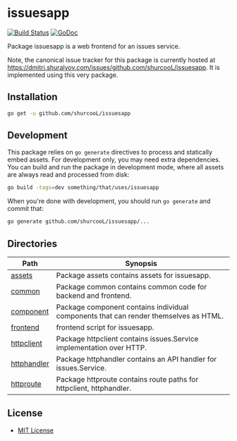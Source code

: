 issuesapp
=========

[![Build Status](https://travis-ci.org/shurcooL/issuesapp.svg?branch=master)](https://travis-ci.org/shurcooL/issuesapp) [![GoDoc](https://godoc.org/github.com/shurcooL/issuesapp?status.svg)](https://godoc.org/github.com/shurcooL/issuesapp)

Package issuesapp is a web frontend for an issues service.

Note, the canonical issue tracker for this package is currently hosted at
https://dmitri.shuralyov.com/issues/github.com/shurcooL/issuesapp.
It is implemented using this very package.

Installation
------------

```bash
go get -u github.com/shurcooL/issuesapp
```

Development
-----------

This package relies on `go generate` directives to process and statically embed assets. For development only, you may need extra dependencies. You can build and run the package in development mode, where all assets are always read and processed from disk:

```bash
go build -tags=dev something/that/uses/issuesapp
```

When you're done with development, you should run `go generate` and commit that:

```bash
go generate github.com/shurcooL/issuesapp/...
```

Directories
-----------

| Path                                                                       | Synopsis                                                                             |
|----------------------------------------------------------------------------|--------------------------------------------------------------------------------------|
| [assets](https://godoc.org/github.com/shurcooL/issuesapp/assets)           | Package assets contains assets for issuesapp.                                        |
| [common](https://godoc.org/github.com/shurcooL/issuesapp/common)           | Package common contains common code for backend and frontend.                        |
| [component](https://godoc.org/github.com/shurcooL/issuesapp/component)     | Package component contains individual components that can render themselves as HTML. |
| [frontend](https://godoc.org/github.com/shurcooL/issuesapp/frontend)       | frontend script for issuesapp.                                                       |
| [httpclient](https://godoc.org/github.com/shurcooL/issuesapp/httpclient)   | Package httpclient contains issues.Service implementation over HTTP.                 |
| [httphandler](https://godoc.org/github.com/shurcooL/issuesapp/httphandler) | Package httphandler contains an API handler for issues.Service.                      |
| [httproute](https://godoc.org/github.com/shurcooL/issuesapp/httproute)     | Package httproute contains route paths for httpclient, httphandler.                  |

License
-------

-	[MIT License](LICENSE)
